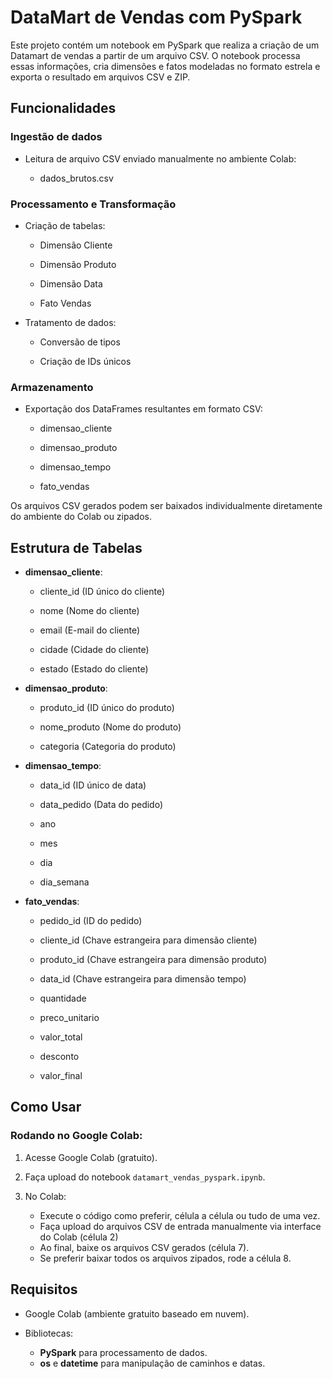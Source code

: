 # DataMart de Vendas com PySpark


Este projeto contém um notebook em PySpark que realiza a criação de um Datamart de vendas a partir de um arquivo CSV. O notebook processa essas informações, cria dimensões e fatos modeladas no formato estrela e exporta o resultado em arquivos CSV e ZIP.

## Funcionalidades

### Ingestão de dados

-   Leitura de arquivo CSV enviado manualmente no ambiente Colab:
    
    -   dados_brutos.csv
        

### Processamento e Transformação

-   Criação de tabelas:
    
    -   Dimensão Cliente
        
    -   Dimensão Produto
        
    -   Dimensão Data
        
    -   Fato Vendas
        
-   Tratamento de dados:
    
    -   Conversão de tipos
        
    -   Criação de IDs únicos
        
        

### Armazenamento

-   Exportação dos DataFrames resultantes em formato CSV:
    
    -   dimensao_cliente
        
    -   dimensao_produto
        
    -   dimensao_tempo
        
    -   fato_vendas
        

Os arquivos CSV gerados podem ser baixados individualmente diretamente do ambiente do Colab ou zipados.

## Estrutura de Tabelas

-   **dimensao_cliente**:
    
    -   cliente_id (ID único do cliente)
        
    -   nome (Nome do cliente)
        
    -   email (E-mail do cliente)
        
    -   cidade (Cidade do cliente)
        
    -   estado (Estado do cliente)
        
-   **dimensao_produto**:
    
    -   produto_id (ID único do produto)
        
    -   nome_produto (Nome do produto)
        
    -   categoria (Categoria do produto)
        
-   **dimensao_tempo**:
    
    -   data_id (ID único de data)
        
    -   data_pedido (Data do pedido)
        
    -   ano
        
    -   mes
        
    -   dia
        
    -   dia_semana
        
-   **fato_vendas**:
    
    -   pedido_id (ID do pedido)
        
    -   cliente_id (Chave estrangeira para dimensão cliente)
        
    -   produto_id (Chave estrangeira para dimensão produto)
        
    -   data_id (Chave estrangeira para dimensão tempo)
        
    -   quantidade
        
    -   preco_unitario
        
    -   valor_total
        
    -   desconto
        
    -   valor_final
        

## Como Usar

### Rodando no Google Colab:

1.  Acesse Google Colab (gratuito).
    
2.  Faça upload do notebook `datamart_vendas_pyspark.ipynb`.
    
3.  No Colab:
    
    -   Execute o código como preferir, célula a célula ou tudo de uma vez.
    -   Faça upload do arquivos CSV de entrada manualmente via interface do Colab (célula 2)
    -  Ao final, baixe os arquivos CSV gerados (célula 7).
    -  Se preferir baixar todos os arquivos zipados, rode a célula 8.
    

## Requisitos

-   Google Colab (ambiente gratuito baseado em nuvem).
    
-   Bibliotecas:
    
    -   **PySpark** para processamento de dados.
    -   **os** e **datetime** para manipulação de caminhos e datas.
